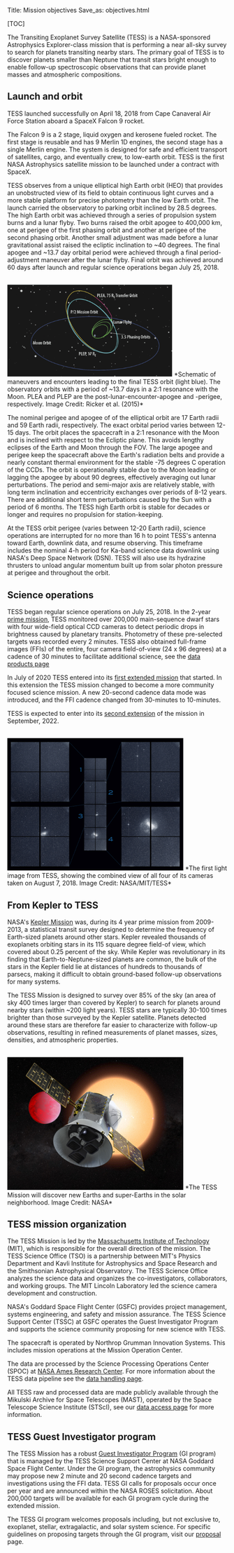 Title: Mission objectives
Save_as: objectives.html

[TOC]

The Transiting Exoplanet Survey Satellite (TESS) is a NASA-sponsored Astrophysics Explorer-class mission that is performing a near all-sky survey to search for planets transiting nearby stars. The primary goal of TESS is to discover planets smaller than Neptune that transit stars bright enough to enable follow-up spectroscopic observations that can provide planet masses and atmospheric compositions.
 
## Launch and orbit

TESS launched successfully on April 18, 2018 from Cape Canaveral Air Force Station aboard a SpaceX Falcon 9 rocket.

The Falcon 9 is a 2 stage, liquid oxygen and kerosene fueled rocket. The first stage is reusable and has 9 Merlin 1D engines, the second stage has a single Merlin engine. The system is designed for safe and efficient transport of satellites, cargo, and eventually crew, to low-earth orbit. TESS is the first NASA Astrophysics satellite mission to be launched under a contract with SpaceX.

TESS observes from a unique elliptical high Earth orbit (HEO) that provides an unobstructed view of its field to obtain continuous light curves and a more stable platform for precise photometry than the low Earth orbit. The launch carried the observatory to parking orbit inclined by 28.5 degrees. The high Earth orbit was achieved through a series of propulsion system burns and a lunar flyby. Two burns raised the orbit apogee to 400,000 km, one at perigee of the first phasing orbit and another at perigee of the second phasing orbit. Another small adjustment was made before a lunar gravitational assist raised the ecliptic inclination to ~40 degrees. The final apogee and ~13.7 day orbital period were achieved through a final period-adjustment maneuver after the lunar flyby. Final orbit was achieved around 60 days after launch and regular science operations began July 25, 2018.

<br/>
<img class="img-responsive" style="max-width:75%;" src="images/mission/tess_orbit_Winnpresentation.jpg">
*Schematic of maneuvers and encounters leading to the final TESS orbit (light blue). The observatory orbits with a period of ~13.7 days in a 2:1 resonance with the Moon. PLEA and PLEP are the post-lunar-encounter-apogee and -perigee, respectively. Image Credit: Ricker et al. (2015)*
<br/>

The nominal perigee and apogee of of the elliptical orbit are 17 Earth radii and 59 Earth radii, respectively. The exact orbital period varies between 12-15 days. The orbit places the spacecraft in a 2:1 resonance with the Moon and is inclined with respect to the Ecliptic plane. This avoids lengthy eclipses of the Earth and Moon through the FOV. The large apogee and perigee keep the spacecraft above the Earth's radiation belts and provide a nearly constant thermal environment for the stable -75 degrees C operation of the CCDs. The orbit is operationally stable due to the Moon leading or lagging the apogee by about 90 degrees, effectively averaging out lunar perturbations. The period and semi-major axis are relatively stable, with long term inclination and eccentricity exchanges over periods of 8-12 years. There are additional short term perturbations caused by the Sun with a period of 6 months. The TESS high Earth orbit is stable for decades or longer and requires no propulsion for station-keeping.

At the  TESS  orbit perigee (varies between 12-20 Earth radii), science operations are interrupted for no more than 16 h to point TESS's antenna toward Earth, downlink data, and resume observing. This timeframe includes the nominal 4-h period for Ka-band science data downlink using NASA's Deep Space Network (DSN). TESS will also use its hydrazine thrusters to unload angular momentum built up from solar photon pressure at perigee and throughout the orbit.

## Science operations

TESS began regular science operations on July 25, 2018. In the 2-year [prime mission](primary.html), TESS monitored over 200,000 main-sequence dwarf stars with four wide-field optical CCD cameras to detect periodic drops in brightness caused by planetary transits. Photometry of these pre-selected targets was recorded every 2 minutes. TESS also obtained full-frame images (FFIs) of the entire, four camera field-of-view (24 x 96 degrees) at a cadence of 30 minutes to facilitate additional science, see the [data products page](data-products.html) 

In July of 2020 TESS entered into its [first extended mission](extended.html) that started. In this extension the TESS mission changed to become a more community focused science mission. A new 20-second cadence data mode was introduced, and the FFI cadence changed from 30-minutes to 10-minutes.

TESS is expected to enter into its [second extension](second-extended.html) of the mission in September, 2022. 

<br/>
<img class="img-responsive" style="max-width:80%;" src="images/mission/tess_first_light_quarter.jpg">
*The first light image from TESS, showing the combined view of all four of its cameras taken on August 7, 2018. Image Credit: NASA/MIT/TESS*
<br/>

## From Kepler to TESS

NASA's [Kepler Mission](https://www.nasa.gov/mission_pages/kepler/overview/index.html) was, during its 4 year prime mission from 2009-2013, a statistical transit survey designed to determine the frequency of Earth-sized planets around other stars.  Kepler revealed thousands of exoplanets orbiting stars in its 115 square degree field-of view, which covered about 0.25 percent of the sky. While Kepler was revolutionary in its finding that Earth-to-Neptune-sized planets are common, the bulk of the stars in the Kepler field lie at distances of hundreds to thousands of parsecs, making it difficult to obtain ground-based follow-up observations for many systems.

The TESS Mission is designed to survey over 85% of the sky (an area of sky 400 times larger than covered by Kepler) to search for planets around nearby stars (within ~200 light years). TESS stars are typically 30-100 times brighter than those surveyed by the Kepler satellite. Planets detected around these stars are therefore far easier to characterize with follow-up observations, resulting in refined measurements of planet masses, sizes, densities, and atmospheric properties.

<br/>
<img class="img-responsive" style="max-width:80%;" src="images/mission/tess_lava_planet_rotated.jpg">
*The TESS Mission will discover new Earths and super-Earths in the solar neighborhood. Image Credit: NASA*
<br/>

## TESS mission organization

The TESS Mission is led by the [Massachusetts Institute of Technology](https://tess.mit.edu) (MIT), which is responsible for the overall direction of the mission. The TESS Science Office (TSO) is a partnership between MIT's Physics Department and Kavli Institute for Astrophysics and Space Research and the Smithsonian Astrophysical Observatory. The TESS Science Office analyzes the science data and organizes the co-investigators, collaborators, and working groups. The MIT Lincoln Laboratory led the science camera development and construction. 

NASA's Goddard Space Flight Center (GSFC) provides project management, systems engineering, and safety and mission assurance. The TESS Science Support Center (TSSC) at GSFC operates the Guest Investigator Program and supports the science community proposing for new science with TESS.

The spacecraft is operated by Northrop Grumman Innovation Systems. This includes mission operations at the Mission Operation Center. 

The data are processed by the Science Processing Operations Center (SPOC) at [NASA Ames Research Center](https://www.nasa.gov/ames/tess-pipeline). For more information about the TESS data pipeline see the [data handling page](data-handel.html).

All TESS raw and processed data are made publicly available through the Mikulski Archive for Space Telescopes (MAST), operated by the Space Telescope Science Institute (STScI), see our [data access page](data-access.html) for more information.  


## TESS Guest Investigator program

The TESS Mission has a robust [Guest Investigator Program](proposing-investigations.html) (GI program) that is managed by the TESS Science Support Center at NASA Goddard Space Flight Center. Under the GI program, the astrophysics community may propose new 2 minute and 20 second cadence targets and investigations using the FFI data. TESS GI calls for proposals occur once per year and are announced within the NASA ROSES solicitation. About 200,000 targets will be available for each GI program cycle during the extended mission.

The TESS GI program welcomes proposals including, but not exclusive to, exoplanet, stellar, extragalactic, and solar system science. For specific guidelines on proposing targets through the GI program, visit our [proposal](proposing-investigations.html) page.

